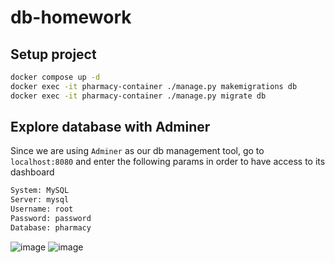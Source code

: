 # db-homework
## Setup project
```sh
docker compose up -d
docker exec -it pharmacy-container ./manage.py makemigrations db
docker exec -it pharmacy-container ./manage.py migrate db
```

## Explore database with Adminer
Since we are using `Adminer` as our db management tool, go to `localhost:8080` and enter the following params in order to have access to
its dashboard
```sh
System: MySQL
Server: mysql
Username: root
Password: password
Database: pharmacy
```
![image](https://user-images.githubusercontent.com/52936839/188303813-417cb39e-76ef-4711-a3c3-04b084ce5a5f.png)
![image](https://user-images.githubusercontent.com/52936839/188303785-bcf03da9-cae0-4a1f-9ab8-2f4bcc297ba8.png)
